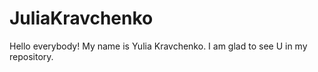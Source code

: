 # JuliaKravchenko
Hello everybody! My name is Yulia Kravchenko. I am glad to see U in my repository.

